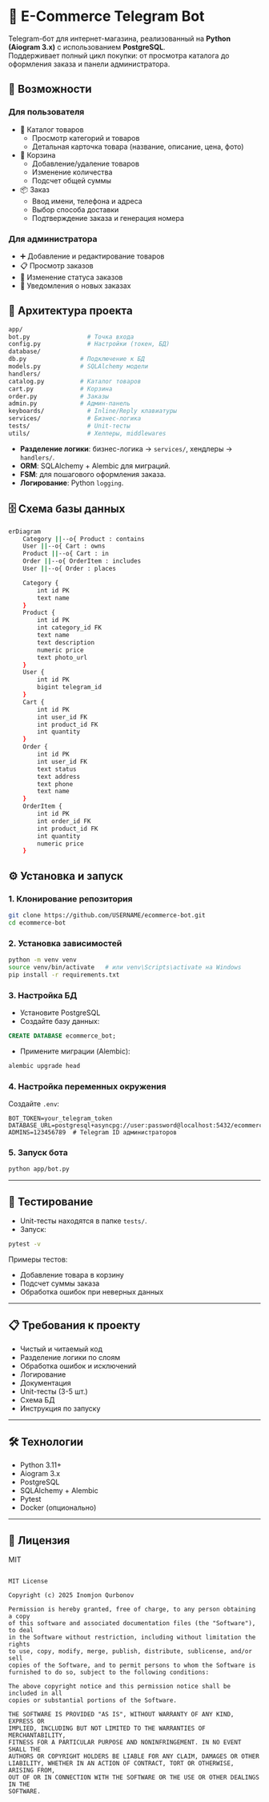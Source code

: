 # 🛒 E-Commerce Telegram Bot

Telegram-бот для интернет-магазина, реализованный на **Python (Aiogram 3.x)** с использованием **PostgreSQL**.  
Поддерживает полный цикл покупки: от просмотра каталога до оформления заказа и панели администратора.


## 🚀 Возможности

### Для пользователя
- 📂 Каталог товаров
  - Просмотр категорий и товаров
  - Детальная карточка товара (название, описание, цена, фото)
- 🛒 Корзина
  - Добавление/удаление товаров
  - Изменение количества
  - Подсчет общей суммы
- 📦 Заказ
  - Ввод имени, телефона и адреса
  - Выбор способа доставки
  - Подтверждение заказа и генерация номера

### Для администратора
- ➕ Добавление и редактирование товаров
- 📋 Просмотр заказов
- 🔄 Изменение статуса заказов
- 🔔 Уведомления о новых заказах


## 📂 Архитектура проекта

```bash
app/
bot.py                # Точка входа
config.py             # Настройки (токен, БД)
database/
db.py               # Подключение к БД
models.py           # SQLAlchemy модели
handlers/
catalog.py          # Каталог товаров
cart.py             # Корзина
order.py            # Заказы
admin.py            # Админ-панель
keyboards/            # Inline/Reply клавиатуры
services/             # Бизнес-логика
tests/                # Unit-тесты
utils/                # Хелперы, middlewares

````


- **Разделение логики**: бизнес-логика → `services/`, хендлеры → `handlers/`.
- **ORM**: SQLAlchemy + Alembic для миграций.
- **FSM**: для пошагового оформления заказа.
- **Логирование**: Python `logging`.



## 🗄 Схема базы данных

```bash
erDiagram
    Category ||--o{ Product : contains
    User ||--o{ Cart : owns
    Product ||--o{ Cart : in
    Order ||--o{ OrderItem : includes
    User ||--o{ Order : places

    Category {
        int id PK
        text name
    }
    Product {
        int id PK
        int category_id FK
        text name
        text description
        numeric price
        text photo_url
    }
    User {
        int id PK
        bigint telegram_id
    }
    Cart {
        int id PK
        int user_id FK
        int product_id FK
        int quantity
    }
    Order {
        int id PK
        int user_id FK
        text status
        text address
        text phone
        text name
    }
    OrderItem {
        int id PK
        int order_id FK
        int product_id FK
        int quantity
        numeric price
    }
````

## ⚙️ Установка и запуск

### 1. Клонирование репозитория

```bash
git clone https://github.com/USERNAME/ecommerce-bot.git
cd ecommerce-bot
```

### 2. Установка зависимостей

```bash
python -m venv venv
source venv/bin/activate   # или venv\Scripts\activate на Windows
pip install -r requirements.txt
```

### 3. Настройка БД

* Установите PostgreSQL
* Создайте базу данных:

```sql
CREATE DATABASE ecommerce_bot;
```

* Примените миграции (Alembic):

```bash
alembic upgrade head
```

### 4. Настройка переменных окружения

Создайте `.env`:

```
BOT_TOKEN=your_telegram_token
DATABASE_URL=postgresql+asyncpg://user:password@localhost:5432/ecommerce_bot
ADMINS=123456789  # Telegram ID администраторов
```

### 5. Запуск бота

```bash
python app/bot.py
```

---

## 🧪 Тестирование

* Unit-тесты находятся в папке `tests/`.
* Запуск:

```bash
pytest -v
```

Примеры тестов:

* Добавление товара в корзину
* Подсчет суммы заказа
* Обработка ошибок при неверных данных

---

## 📋 Требования к проекту

* Чистый и читаемый код
* Разделение логики по слоям
* Обработка ошибок и исключений
* Логирование
* Документация
* Unit-тесты (3-5 шт.)
* Схема БД
* Инструкция по запуску

---

## 🛠 Технологии

* Python 3.11+
* Aiogram 3.x
* PostgreSQL
* SQLAlchemy + Alembic
* Pytest
* Docker (опционально)

---

## 📜 Лицензия

MIT

```

MIT License

Copyright (c) 2025 Inomjon Qurbonov

Permission is hereby granted, free of charge, to any person obtaining a copy
of this software and associated documentation files (the "Software"), to deal
in the Software without restriction, including without limitation the rights
to use, copy, modify, merge, publish, distribute, sublicense, and/or sell
copies of the Software, and to permit persons to whom the Software is
furnished to do so, subject to the following conditions:

The above copyright notice and this permission notice shall be included in all
copies or substantial portions of the Software.

THE SOFTWARE IS PROVIDED "AS IS", WITHOUT WARRANTY OF ANY KIND, EXPRESS OR
IMPLIED, INCLUDING BUT NOT LIMITED TO THE WARRANTIES OF MERCHANTABILITY,
FITNESS FOR A PARTICULAR PURPOSE AND NONINFRINGEMENT. IN NO EVENT SHALL THE
AUTHORS OR COPYRIGHT HOLDERS BE LIABLE FOR ANY CLAIM, DAMAGES OR OTHER
LIABILITY, WHETHER IN AN ACTION OF CONTRACT, TORT OR OTHERWISE, ARISING FROM,
OUT OF OR IN CONNECTION WITH THE SOFTWARE OR THE USE OR OTHER DEALINGS IN THE
SOFTWARE.


```

